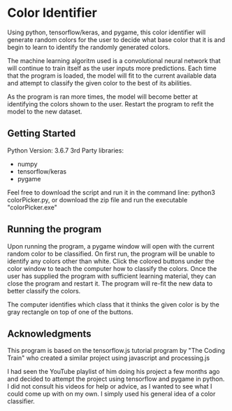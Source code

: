 # Color Identifier

Using python, tensorflow/keras, and pygame, this color identifier will generate random colors for the user to decide what base color that it is and begin to learn to identify the randomly generated colors.

The machine learning algoritm used is a convolutional neural network that will continue to train itself as the user inputs more predictions.  Each time that the program is loaded, the model will fit to the current available data and attempt to classify the given color to the best of its abilities.

As the program is ran more times, the model will become better at identifying the colors shown to the user.  Restart the program to refit the model to the new dataset.  

## Getting Started

Python Version: 3.6.7
3rd Party libraries:
*  numpy
*  tensorflow/keras
*  pygame

Feel free to download the script and run it in the command line: python3 colorPicker.py, or download the zip file and run the executable "colorPicker.exe"

## Running the program

Upon running the program, a pygame window will open with the current random color to be classified.  On first run, the program will be unable to identify any colors other than white.  Click the colored buttons under the color window to teach the computer how to classify the colors.  Once the user has supplied the program with sufficient learning material, they can close the program and restart it.  The program will re-fit the new data to better classify the colors.

The computer identifies which class that it thinks the given color is by the gray rectangle on top of one of the buttons.

## Acknowledgments

This program is based on the tensorflow.js tutorial program by "The Coding Train" who created a similar project using javascript and processing.js

I had seen the YouTube playlist of him doing his project a few months ago and decided to attempt the project using tensorflow and pygame in python.  I did not consult his videos for help or advice, as I wanted to see what I could come up with on my own.  I simply used his general idea of a color classifier.

